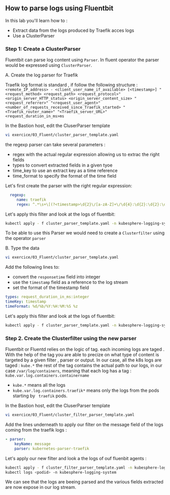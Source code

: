 ## How to parse logs using Fluentbit
In this lab you'll learn how to :
* Extract data from the logs produced by Traefik acces logs
* Use a ClusterParser

### Step 1: Create a ClusterParser

Fluentbit can parse log content using `Parser`. In fluent operator the parser would be expressed using `ClusterParser`.

A. Create the log parser for Traefik

   Traefik log format is standard , if follow the following structure :
   `<remote_IP_address> - <client_user_name_if_available> [<timestamp>] "<request_method> <request_path> <request_protocol>" <origin_server_HTTP_status> <origin_server_content_size> "<request_referrer>" "<request_user_agent>" <number_of_requests_received_since_Traefik_started> "<Traefik_router_name>" "<Traefik_server_URL>" <request_duration_in_ms>ms`


   In the Bastion host, edit the CluserParser template 
   ```bash
   vi exercice/03_Fluent/cluster_parser_template.yaml
   ```

   the regexp parser can take several parameters :
   - regex with the actual regular expression allowing us to extrac the right fields
   - types to convert extracted fields in a given tyoe
   - time_key to use an extract key as a time reference
   - time_format to specify the format of the time field

   Let's first create the parser with the right regular expression:
   ```yaml
     regexp:
        name: traefik
        regex: ^.*\s+\[(?<timestamp>\d{2}\/[a-zA-Z]+\/\d{4}:\d{2}:\d{2}:\d{2}\s+\+\d+)\]\s+"(?<method>\w+)\s+(?<path>\S+)\s+(?<httpversion>[^"]+)"\s+(?<statuscode>\d+)\s+(?<bytes_content>\d+)\s+"-"\s+"-"\s+(?<number_of_requests_received_since_started>\d+)\s+"(?<ingress>[^"]+)"\s+"(?<url>[^"]+)"\s+(?<responsetime>\d+)ms$
   ```

   Let's apply this filter and look at the logs of fluentbit:
   ```bash
   kubectl apply - f cluster_parser_template.yaml -n kubesphere-logging-system
   ```

   To be able to use this Parser we would need to create a `Clusterfilter` using the operator `parser`

B. Type the data
   ```bash
   vi exercice/03_Fluent/cluster_parser_template.yaml
   ```
   Add the following lines to:
   - convert the `responsetime` field into integer
   - use the `timestamp` field as a reference to the log stream
   - set  the format of the timestamp field

   ```yaml
   types: request_duration_in_ms:integer
   timeKey: timestamp
   timeFormat: %d/%b/%Y:%H:%M:%S %z
   ```

   Let's apply this filter and look at the logs of fluentbit:
   ```bash
   kubectl apply - f cluster_parser_template.yaml -n kubesphere-logging-system
   ```


### Step 2. Create the Clusterfilter using the new parser
Fluentbit or Fluentd relies on the logic of tag. each incoming logs are taged . With the help of the tag you are able to precize on what type of content is targeted by a given filter , parser or output.
In our case, all the k8s logs are taged  : `kube.*`
the rest of the tag contains the actual path to our logs, in our case `/var/log/containers`, meaning that each log has a tag :
`kube.var.log.containers.containername`
- `kube.*`  means all the logs
- `kube.var.log.containers.traefik*`  means only the logs from the pods starting by ` traefik`  pods.

In the Bastion host, edit the CluserParser template
```bash
vi exercice/03_Fluent/cluster_filter_parser_template.yaml
```
Add the lines underneath to apply our filter on the message field of the logs coming from the traefik logs :
```yaml
- parser:
    keyName: message
    parser: kubernetes-parser-traefik
```

Let's apply our new filter and look a the logs of ouf fluenbit agents :
```bash
kubectl apply - f cluster_filter_parser_template.yaml -n kubesphere-logging-system
kubectl logs <podid> -n kubesphere-logging-system
```
We can see that the logs are beeing parsed and the various fields extracted are now expose in our log stream.

